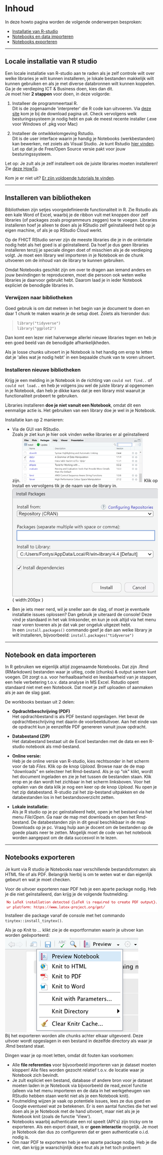 # Inhoud

In deze howto pagina worden de volgende onderwerpen besproken:

- [Installatie van R-studio]()
- [Notebooks en data importeren](#notebook-en-data-importeren)
- [Notebooks exporteren](#notebooks-exporteren)

---

## Locale installatie van R studio

Een locale installatie van R-studio aan te raden als je zelf controle wilt over welke libraries je wilt
kunnen installeren, je lokale bestanden makkelijk wilt kunnen gebruiken en als
je met diverse databronnen wilt kunnen koppelen.\
Ga je de verdieping ICT & Business doen, kies dan dit.\
Je moet hier **2 stappen** voor doen, in deze volgorde:

1.  Installeer de programmeertaal R.\
    Dit is de zogenaamde 'interpreter' die R code kan uitvoeren. Via [deze
    site](https://cloud.r-project.org/) kom je bij de download pagina uit.
    Check vervolgens welk besturingssysteem je nodig hebt en pak de meest
    recente installer (.exe voor Windows of .pkg voor Mac)

2.  Installeer de ontwikkelomgeving Rstudio.\
    Dit is de user interface waarin je handig je Notebooks (werkbestanden) kan
    bewerken, net zoiets als Visual Studio. Je kunt Rstudio [hier
    vinden](https://rstudio.com/products/rstudio/download/). Let op dat je de
    Free/Open Source versie pakt voor jouw besturingssysteem.

Let op: Je zult als je zelf installeert ook de juiste libraries moeten
installeren! Zie [deze HowTo](howto_install_libraries).

Kom je er niet uit? [Er zijn voldoende tutorials te
vinden](https://bfy.tw/QRhs).

---

## Installeren van bibliotheken

Bibliotheken zijn setjes voorgedefinieerde functionaliteit in R. Zie Rstudio als een kale Word of Excel, waarbij je de ribbon vult met knoppen door zelf libraries (of packages zoals programmeurs zeggen) toe te voegen. Libraries installeren hoef je alleen te doen als je RStudio zelf geïnstalleerd hebt op je eigen machine, of als je op RStudio Cloud werkt.

Op de FHICT RStudio server zijn de meeste libraries die je in de oriëntatie nodig hebt als het goed is al geïnstalleerd. Da hoef je dus geen libraries installeren tenzij je speciale dingen doet of misschien als je de verdieping volgt. Je moet een library wel importeren in je Notebook en de chunk uitvoeren om de inhoud van de library te kunnen gebruiken.

Omdat Notebooks geschikt zijn om over te dragen aan iemand anders en jouw bevindingen te reproduceren, moet die persoon ook weten welke libraries je daarvoor gebruikt hebt. Daarom laad je in ieder Notebook expliciet de benodigde libraries in.

### Verwijzen naar bibliotheken

Goed gebruik is om dat meteen in het begin van je document te doen en daar 1 chunk te maken waarin je de setup doet. Zoiets als hieronder dus:

> `library("tidyverse")`  
> `library("ggplot2")`

Dan komt een lezer niet halverwege allerlei nieuwe libraries tegen en heb je een goed beeld van de benodigde afhankelijkheden.

Als je losse chunks uitvoert in je Notebook is het handig om erop te letten dat je 'alles wat je nodig hebt' in een bepaalde chunk van te voren uitvoert.

### Installeren nieuwe bibliotheken

Krijg je een melding in je Notebook in de richting van `could not find..` of `could not load..` en heb je volgens jou wel de juiste library al opgenomen in je Notebook, dan heb je dikke kans dat je een library mist waaruit je functionaliteit probeert te gebruiken.

Libraries installeren **doe je niet vanuit een Notebook**, omdat dit een eenmalige actie is. Het gebruiken van een library doe je wel in je Notebook.

Installatie kan op 2 manieren:

- Via de GUI van RStudio.  
  Zoals je ziet kun je hier ook vinden welke libraries er al geïnstalleerd zijn.
  <img src="Assets/img/lib_overview.png" width=400 />
  Klik op Install en vervolgens tik je de naam van de library in.
  ![bibliotheek installatie](assets/img/lib_install.png) { width:200px }

- Ben je iets meer nerd, wil je sneller aan de slag, of moet je eventuele installatie issues oplossen? Dan gebruik je uiteraard de console! Deze vind je standaard in het vak linksonder, en kun je ook altijd via het menu naar voren toveren als je dat vak per ongeluk uitgezet hebt.  
  In een `install.packages()` commando geef je dan aan welke library je wilt installeren, bijvoorbeeld:
  `install.packages("tidyverse")`

---

## Notebook en data importeren

In R gebruiken we eigenlijk altijd zogenaamde Notebooks. Dat zijn .Rmd (RMarkdown)
bestanden waar je uitleg, code (chunks) & output samen kunt voegen. Dit zorgt o.a.
voor herhaalbaarheid en leesbaarheid van je stappen, een hele verbetering t.o.v.
data analyse in MS Excel. Rstudio opent standaard niet met een Notebook. Dat moet
je zelf uploaden of aanmaken als je aan de slag gaat.

De workbooks bestaan uit 2 delen:

- **Opdrachtbeschrijving (PDF)**\
  Het opdrachbestand is als PDF bestand opgeslagen. Het bevat de opdrachtbeschrijving met daarin de voorbeelduitvoer. Aan het einde van de opdracht kun je eenzelfde PDF genereren vanuit jouw opdracht.

- **Databestand (ZIP)**\
  Het databestand bestaat uit de Excel bestanden met de data en een R-studio notebook als rmd-bestand.

- **Online versie:**\
  Heb je de online versie van R-studio, kies rechtsonder in het scherm voor de
  tab _Files_. Klik op de knop _Upload_. Browse naar de de map "downloads" en
  selecteer het Rmd-bestand. Als je op "ok" klikt, wordt het document ingeladen
  en zie je het tussen de bestanden staan. Klik erop en je dan wordt het
  zichbaar in het scherm linksboven. Voor het ophalen van de data klik je nog
  een keer op de knop _Upload_. Nu open je het zip databestand. R-studio zal het zip-bestand uitpakken en de
  databestanden los in het bestandsoverzicht zetten.

- **Lokale installatie:**\
  Als je R studio op je pc geïnstalleerd hebt, open je het bestand via het menu
  _File_/_Open_. Ga naar de map met downloads en open het Rmd-bestand. De
  databestanden zijn in dit geval beschikbaar in de map Downloads op je pc.
  Vraag hulp aan je docent om de bestanden op de goede plaats neer te zetten.
  Mogelijk moet de code van het notebook worden aangepast om de data succesvol
  in te lezen.

---

## Notebooks exporteren

Je kunt via R studio je Notebooks naar verschillende bestandsformaten: als HTML file of als PDF.
Belangrijk hierbij is om te weten wat er dan eigenlijk gebeurt en wat je moet checken.

Voor de uitvoer exporteren naar PDF heb je een aparte package nodig. Heb je die niet geïnstalleerd, dan krijg je de volgende foutmelding:
![export 1](assets/img/export_pdf.png)  
Installeer die package vanaf de console met het commando `tinytex::install_tinytex()`.

Als je op Knit to _..._ klikt zie je de exportformaten waarin je uitvoer kan worden geëxporteerd:
![export 1](assets/img/export_knit.png)  
Bij het exporteren worden alle chunks achter elkaar uitgevoerd. Deze uitvoer wordt opgeslagen in een bestand in dezelfde directory als waar je .Rmd bestand staat.

Dingen waar je op moet letten, omdat dit fouten kan voorkomen:

- Alle **file referenties** voor bijvoorbeeld importeren van je dataset moeten kloppen! Alle files worden gezocht relatief t.o.v. de locatie waar je Notebook zich bevindt.
- Je zult expliciet een bestand, database of andere bron voor je dataset moeten laden in je Notebook via bijvoorbeeld de read_excel functie (alleen via het menu importeren en de data in het werkgeheugen van RStudio hebben staan werkt niet als je een Notebook knit).
- Foutmelding wijzen je vaak op potentiele issues, lees ze dus goed en Google eventueel wat ze betekenen. Er is een aantal functies die het wel doen als je je Notebook met de hand uitvoert, maar niet als je je Notebook knit (zoals de functie 'View').
- Notebooks waarbij authenticatie een rol speelt (API's) zijn tricky om te exporteren. Als een export draait, is er **geen interactie** mogelijk. Je moet je Notebook dan dus zo configureren dat er geen authenticatie o.i.d. nodig is.
- Om naar PDF te exporteren heb je een aparte package nodig. Heb je die niet, dan krijg je waarschijnlijk deze fout als je het toch probeert:
